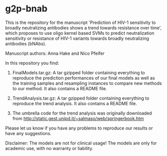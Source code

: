 # g2p-bnab

This is the repository for the manuscript 'Prediction of HIV-1 sensitivity to broadly neutralizing antibodies shows a trend towards resistance over time', which proposes to use oligo kernel based SVMs to predict neutralization sensitivity or resistance of HIV-1 variants towards broadly neutralizing antibodies (bNAbs).

Manuscript authors: Anna Hake and Nico Pfeifer

In this repository you find: 
1. FinalModels.tar.gz: A tar gzipped folder containing everything to reproduce the prediction performances of our final models as well as the training samples and resampling instances to compare new methods to our method. It also contains a README file.


2. TrendAnalysis.tar.gz: A tar gzipped folder containing everything to reproduce the trend analysis. It also contains a README file.


3. The umbrella code for the trend analysis was originally downloaded from http://static.gest.unipd.it/~salmaso/web/springerbook.htm

Please let us know if you have any problems to reproduce our results or have any suggestions.

Disclaimer: The models are not for clinical usage! The models are only for academic use, with no warranty or liability. 
